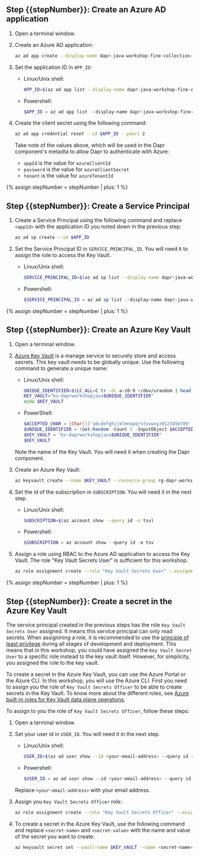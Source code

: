 <!-- Require 'stepNumber' as input: the number of the first step of this include.
Return the number of the last step in this include -->
## Step {{stepNumber}}: Create an Azure AD application

1. Open a terminal window.
   
1. Create an Azure AD application:
   
    ```bash
    az ad app create --display-name dapr-java-workshop-fine-collection-service
    ```

1. Set the application ID in `APP_ID`:

    - Linux/Unix shell:

        ```bash
        APP_ID=$(az ad app list --display-name dapr-java-workshop-fine-collection-service --query [].appId -o tsv)
        ```

    - Powershell:

        ```powershell
        $APP_ID = az ad app list --display-name dapr-java-workshop-fine-collection-service --query [].appId -o tsv
        ```

1. Create the client secret using the following command:
   
    ```bash
    az ad app credential reset --id $APP_ID --years 2
    ```

    Take note of the values above, which will be used in the Dapr component's metadta to allow Dapr to authenticate with Azure:

    - `appId` is the value for `azureClientId`
    - `password` is the value for `azureClientSecret`
    - `tenant` is the value for `azureTenantId`

{% assign stepNumber = stepNumber | plus: 1 %}
## Step {{stepNumber}}: Create a Service Principal

1. Create a Service Principal using the following command and replace `<appId>` with the application ID you noted down in the previous step:
   
    ```bash
    az ad sp create --id $APP_ID
    ```

1. Set the Service Principal ID in `SERVICE_PRINCIPAL_ID`. You will need it to assign the role to access the Key Vault.

    - Linux/Unix shell:

        ```bash
        SERVICE_PRINCIPAL_ID=$(az ad sp list --display-name dapr-java-workshop-fine-collection-service --query [].id -o tsv)
        ```

    - Powershell:

        ```powershell
        $SERVICE_PRINCIPAL_ID = az ad sp list --display-name dapr-java-workshop-fine-collection-service --query [].id -o tsv
        ```

{% assign stepNumber = stepNumber | plus: 1 %}
## Step {{stepNumber}}: Create an Azure Key Vault

1. Open a terminal window.

1. [Azure Key Vault](https://learn.microsoft.com/en-us/azure/key-vault/general/) is a manage service to securely store and access secrets. This key vault needs to be globally unique. Use the following command to generate a unique name:

    - Linux/Unix shell:

        ```bash
        UNIQUE_IDENTIFIER=$(LC_ALL=C tr -dc a-z0-9 </dev/urandom | head -c 5)
        KEY_VAULT="kv-daprworkshopjava$UNIQUE_IDENTIFIER"
        echo $KEY_VAULT
        ```
   
    - PowerShell:

        ```powershell
        $ACCEPTED_CHAR = [Char[]]'abcdefghijklmnopqrstuvwxyz0123456789'
        $UNIQUE_IDENTIFIER = (Get-Random -Count 5 -InputObject $ACCEPTED_CHAR) -join ''
        $KEY_VAULT = "kv-daprworkshopjava$UNIQUE_IDENTIFIER"
        $KEY_VAULT
        ```

    Note the name of the Key Vault. You will need it when creating the Dapr component.

1. Create an Azure Key Vault:
   
    ```bash
    az keyvault create --name $KEY_VAULT --resource-group rg-dapr-workshop-java --location eastus --enable-rbac-authorization true
    ```

1. Set the id of the subscription in `SUBSCRIPTION`. You will need it in the next step.

    - Linux/Unix shell:

        ```bash
        SUBSCRIPTION=$(az account show --query id -o tsv)
        ```

    - Powershell:

        ```powershell
        $SUBSCRIPTION = az account show --query id -o tsv
        ```

1. Assign a role using RBAC to the Azure AD application to access the Key Vault. The role "Key Vault Secrets User" is sufficient for this workshop.
   
    ```bash
    az role assignment create --role "Key Vault Secrets User" --assignee $SERVICE_PRINCIPAL_ID --scope "/subscriptions/$SUBSCRIPTION/resourcegroups/rg-dapr-workshop-java/providers/Microsoft.KeyVault/vaults/$KEY_VAULT"
    ```

{% assign stepNumber = stepNumber | plus: 1 %}
## Step {{stepNumber}}: Create a secret in the Azure Key Vault

The service principal created in the previous steps has the role `Key Vault Secrets User` assigned. It means this service principal can only read secrets. When assignining a role, it is recommended to use the [principle of least privilege](https://learn.microsoft.com/en-us/azure/security/fundamentals/identity-management-best-practices#use-role-based-access-control) during all stages of development and deployment. This means that in this workshop, you could have assigned the `Key Vault Secret User` to a specific role instead to the key vault itself. However, for simplicity, you assigned the role to the key vault.

To create a secret in the Azure Key Vault, you can use the Azure Portal or the Azure CLI. In this workshop, you will use the Azure CLI. First you need to assign you the role of `Key Vault Secrets Officer` to be able to create secrets in the Key Vault. To know more about the different roles, see [Azure built-in roles for Key Vault data plane operations](https://learn.microsoft.com/en-us/azure/key-vault/general/rbac-guide?tabs=azure-cli#azure-built-in-roles-for-key-vault-data-plane-operations).

To assign to you the role of `Key Vault Secrets Officer`, follow these steps:

1. Open a terminal window.
   
1. Set your user id in `USER_ID`. You will need it in the next step.

    - Linux/Unix shell:

        ```bash
        USER_ID=$(az ad user show --id <your-email-address> --query id -o tsv)
        ```

    - Powershell:

        ```powershell
        $USER_ID = az ad user show --id <your-email-address> --query id -o tsv
        ```

    Replace `<your-email-address>` with your email address.

1. Assign you `Key Vault Secrets Officer` role:
   
    ```bash
    az role assignment create --role "Key Vault Secrets Officer" --assignee $USER_ID --scope "/subscriptions/$SUBSCRIPTION_ID/resourcegroups/rg-dapr-workshop-java/providers/Microsoft.KeyVault/vaults/$KEY_VAULT"
    ```
    

1. To create a secret in the Azure Key Vault, use the following command and replace `<secret-name>` and `<secret-value>` with the name and value of the secret you want to create:

    ```bash
    az keyvault secret set --vault-name $KEY_VAULT --name <secret-name> --value <secret-value>
    ```
